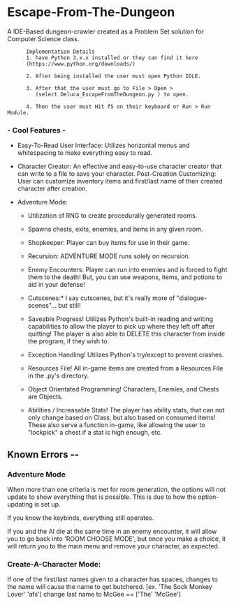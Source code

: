 # Escape-From-The-Dungeon
A IDE-Based dungeon-crawler created as a Problem Set solution for Computer Science class.

          Implementation Details
          1. have Python 3.x.x installed or they can find it here
          (https://www.python.org/downloads/)

          2. After being installed the user must open Python IDLE.

          3. After that the user must go to File > Open > 
             (select Deluca_EscapeFromTheDungeon.py ) to open.

          4. Then the user must Hit f5 on their keyboard or Run > Run Module.

### - Cool Features -

- Easy-To-Read User Interface:
  Utilizes horizontal menus and whitespacing to make everything easy to read.
  
- Character Creator:
  An effective and easy-to-use character creator that can write to a file to save your character.
  Post-Creation Customizing:
      User can customize inventory items and first/last name of their created character after creation.

- Adventure Mode:
  - Utilization of RNG to create procedurally generated rooms.
  
  - Spawns chests, exits, enemies, and items in any given room.
  
  - Shopkeeper:
    Player can buy items for use in their game.
  
  - Recursion:
    ADVENTURE MODE runs solely on recursion.
  
  - Enemy Encounters:
    Player can run into enemies and is forced to fight them to the death! But, you can use weapons, items, and potions to aid in your       defense!
    
  - Cutscenes:*
    I say cutscenes, but it's really more of "dialogue-scenes"... but still!
    
  - Saveable Progress!
    Utilizes Python's built-in reading and writing capabilities to allow the player to pick up where they left off after quitting!
    The player is also able to DELETE this character from inside the program, if they wish to.
    
  - Exception Handling!
    Utilizes Python's try/except to prevent crashes.
    
  - Resources File!
    All in-game items are created from a Resources File in the .py's directory.
    
  - Object Orientated Programming!
    Characters, Enemies, and Chests are Objects.
    
  - Abilities / Increasable Stats!
    The player has ability stats, that can not only change based on Class, but also based on consumed items! These also serve a function     in-game, like allowing the user to "lockpick" a chest if a stat is high enough, etc.
  
## Known Errors --
   
   ### Adventure Mode 
   When more than one criteria is met for room generation,
   the options will not update to show everything that is possible. This is
   due to how the option-updating is set up.

   If you know the keybinds, everything still operates.

   
   If you and the AI die at the same time in an enemy
   encounter, it will allow you to go back into 'ROOM CHOOSE MODE', but once
   you make a choice, it will return you to the main menu and remove your
   character, as expected.

   
   ### Create-A-Character Mode: 
   If one of the first/last names given to a character has
   spaces, changes to the name will cause the name to get butchered.
   [ex. 'The Sock Monkey Lover' 'afs'] change last name to McGee
   == ['The' 'McGee']
